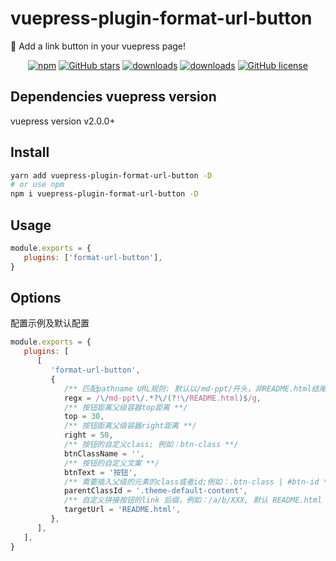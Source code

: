 # vuepress-plugin-format-url-button <GitHubLink repo="moefyit/vuepress-plugin-format-url-button"/>

:eyes: Add a link button in your vuepress page!

<p align="center">
   <a href="https://www.npmjs.com/package/vuepress-plugin-format-url-button" target="_blank"><img alt="npm" src="https://img.shields.io/npm/v/vuepress-plugin-format-url-button.svg"></a>
    <a href="https://github.com/licc12/vuepress-plugin-format-url-button/stargazers" target="_blank"><img alt="GitHub stars" src="https://img.shields.io/github/stars/licc12/vuepress-plugin-format-url-button"></a>
   <a href="https://www.npmjs.com/package/vuepress-plugin-format-url-button" target="_blank"><img alt="downloads" src="https://img.shields.io/npm/dt/vuepress-plugin-format-url-button.svg"></a>
    <a href="https://www.npmjs.com/package/vuepress-plugin-format-url-button" target="_blank"><img alt="downloads" src="https://img.shields.io/npm/dm/vuepress-plugin-format-url-button.svg"></a>
   <a href="https://github.com/licc12/vuepress-plugin-format-url-button/blob/main/LICENSE"><img alt="GitHub license" src="https://camo.githubusercontent.com/20e20fd59f11d3ae8c122e7dd277e524a97ca731ff34dbff7070918e9730ae39/68747470733a2f2f696d672e736869656c64732e696f2f6769746875622f6c6963656e73652f6d6f65667969742f76756570726573732d706c7567696e2d64796e616d69632d7469746c65" data-canonical-src="https://img.shields.io/github/license/licc12/vuepress-plugin-format-url-button" style="max-width: 100%;"></a>
</p>

## Dependencies vuepress version

vuepress version v2.0.0+

## Install

```bash
yarn add vuepress-plugin-format-url-button -D
# or use npm
npm i vuepress-plugin-format-url-button -D
```

## Usage

```javascript
module.exports = {
   plugins: ['format-url-button'],
}
```

## Options

配置示例及默认配置

```js
module.exports = {
   plugins: [
      [
         'format-url-button',
         {
            /** 匹配pathname URL规则: 默认以/md-ppt/开头，非README.html结尾 **/
            regx = /\/md-ppt\/.*?\/(?!\/README.html)$/g,
            /** 按钮距离父级容器top距离 **/
            top = 30,
            /** 按钮距离父级容器right距离 **/
            right = 50,
            /** 按钮的自定义class; 例如：btn-class **/
            btnClassName = '',
            /** 按钮的自定义文案 **/
            btnText = '按钮',
            /** 需要插入父级的元素的class或者id;例如：.btn-class | #btn-id **/
            parentClassId = '.theme-default-content',
            /** 自定义拼接按钮的link 后缀，例如：/a/b/XXX, 默认 README.html **/
            targetUrl = 'README.html',
         },
      ],
   ],
}
```
